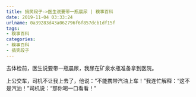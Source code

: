 ```yaml
---
title: 搞笑段子->医生说要带一瓶晨尿 | 糗事百科
date: 2019-11-04 03:33:24
urlname: 0a39283d43a062796f6f857dcb1df15f
tags: 
- 糗事百科
categories:
- 糗事百科
- 搞笑段子
---
```

去体检前，医生说要带一瓶晨尿，我尿在矿泉水瓶准备拿到医院。

上公交车，司机不让我上去了，他说：“不能携带汽油上车！”我连忙解释：“这不是汽油！”司机说：“那你喝一口看看！”


